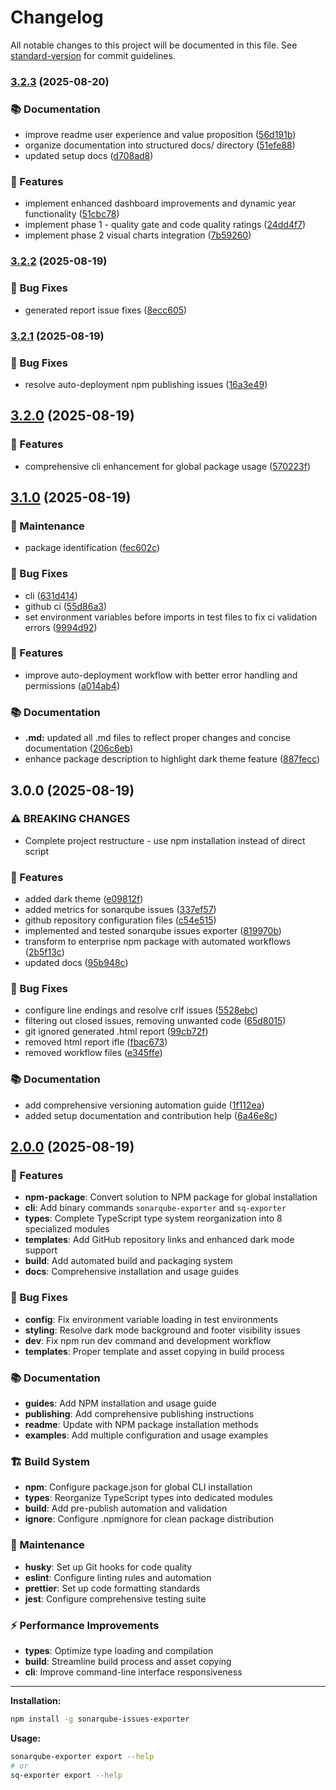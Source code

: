 # Changelog

All notable changes to this project will be documented in this file. See [standard-version](https://github.com/conventional-changelog/standard-version) for commit guidelines.

### [3.2.3](https://github.com/The-Lone-Druid/sonarqube-issues-exporter/compare/v3.2.2...v3.2.3) (2025-08-20)


### 📚 Documentation

* improve readme user experience and value proposition ([56d191b](https://github.com/The-Lone-Druid/sonarqube-issues-exporter/commit/56d191b8804e25317d2239b2217119a01843f829))
* organize documentation into structured docs/ directory ([51efe88](https://github.com/The-Lone-Druid/sonarqube-issues-exporter/commit/51efe885369d27c76caf33e6af00a97d3c44085c))
* updated setup docs ([d708ad8](https://github.com/The-Lone-Druid/sonarqube-issues-exporter/commit/d708ad87a9f2a81c7153b509b1d6e0e8bc102d15))


### 🚀 Features

* implement enhanced dashboard improvements and dynamic year functionality ([51cbc78](https://github.com/The-Lone-Druid/sonarqube-issues-exporter/commit/51cbc78f28d7a104920e1687c33886f4908bb836))
* implement phase 1 - quality gate and code quality ratings ([24dd4f7](https://github.com/The-Lone-Druid/sonarqube-issues-exporter/commit/24dd4f7d25597219de8b497c739a5874c4a35bca))
* implement phase 2 visual charts integration ([7b59260](https://github.com/The-Lone-Druid/sonarqube-issues-exporter/commit/7b592608533b6f2e932fae77a5086b2a8e04481c))

### [3.2.2](https://github.com/The-Lone-Druid/sonarqube-issues-exporter/compare/v3.2.1...v3.2.2) (2025-08-19)


### 🐛 Bug Fixes

* generated report issue fixes ([8ecc605](https://github.com/The-Lone-Druid/sonarqube-issues-exporter/commit/8ecc60576e09aff69b25de37885508992872d66b))

### [3.2.1](https://github.com/The-Lone-Druid/sonarqube-issues-exporter/compare/v3.2.0...v3.2.1) (2025-08-19)


### 🐛 Bug Fixes

* resolve auto-deployment npm publishing issues ([16a3e49](https://github.com/The-Lone-Druid/sonarqube-issues-exporter/commit/16a3e495ae4ac21f9e7cfcf6469caab08e8b5af6))

## [3.2.0](https://github.com/The-Lone-Druid/sonarqube-issues-exporter/compare/v3.1.0...v3.2.0) (2025-08-19)


### 🚀 Features

* comprehensive cli enhancement for global package usage ([570223f](https://github.com/The-Lone-Druid/sonarqube-issues-exporter/commit/570223fa8c6174b8a4ba27d42d03f032368e1893))

## [3.1.0](https://github.com/The-Lone-Druid/sonarqube-issues-exporter/compare/v3.0.0...v3.1.0) (2025-08-19)


### 🔧 Maintenance

* package identification ([fec602c](https://github.com/The-Lone-Druid/sonarqube-issues-exporter/commit/fec602c4bc91e057447884f76addd6ea85f878eb))


### 🐛 Bug Fixes

* cli ([631d414](https://github.com/The-Lone-Druid/sonarqube-issues-exporter/commit/631d4149f76e3c67ee73f717e6dcc4fad04acc69))
* github ci ([55d86a3](https://github.com/The-Lone-Druid/sonarqube-issues-exporter/commit/55d86a3f2008722bc487b862614b696bb657eb8a))
* set environment variables before imports in test files to fix ci validation errors ([9994d92](https://github.com/The-Lone-Druid/sonarqube-issues-exporter/commit/9994d92e477d651bf2c624a498948c7b5ee8b556))


### 🚀 Features

* improve auto-deployment workflow with better error handling and permissions ([a014ab4](https://github.com/The-Lone-Druid/sonarqube-issues-exporter/commit/a014ab46a0ad7aa4a08cb0b3ac496f7e4f11053f))


### 📚 Documentation

* **.md:** updated all .md files to reflect proper changes and concise documentation ([206c6eb](https://github.com/The-Lone-Druid/sonarqube-issues-exporter/commit/206c6eb1157887d86dc1b6e4336827660cbb38f6))
* enhance package description to highlight dark theme feature ([887fecc](https://github.com/The-Lone-Druid/sonarqube-issues-exporter/commit/887fecc10e2f12e5edb57700d091072a6b293a3b))

## 3.0.0 (2025-08-19)

### ⚠ BREAKING CHANGES

- Complete project restructure - use npm installation instead of direct script

### 🚀 Features

- added dark theme ([e09812f](https://github.com/The-Lone-Druid/sonarqube-issues-exporter/commit/e09812f8cf729fe84b640dae5291932ce52beed1))
- added metrics for sonarqube issues ([337ef57](https://github.com/The-Lone-Druid/sonarqube-issues-exporter/commit/337ef57f10697d466f112a6e810a90925a3353ff))
- github repository configuration files ([c54e515](https://github.com/The-Lone-Druid/sonarqube-issues-exporter/commit/c54e5156519b64a9914dd40b60a604de7a96b1cc))
- implemented and tested sonarqube issues exporter ([819970b](https://github.com/The-Lone-Druid/sonarqube-issues-exporter/commit/819970bb19f24451d29a330a6b827aceb4ccd045))
- transform to enterprise npm package with automated workflows ([2b5f13c](https://github.com/The-Lone-Druid/sonarqube-issues-exporter/commit/2b5f13ce1313171466c4e7fbe6f46d94106696f7))
- updated docs ([95b948c](https://github.com/The-Lone-Druid/sonarqube-issues-exporter/commit/95b948cf125e33f1e58cb5989b5d6e19ef55c416))

### 🐛 Bug Fixes

- configure line endings and resolve crlf issues ([5528ebc](https://github.com/The-Lone-Druid/sonarqube-issues-exporter/commit/5528ebca7a1e69c18ba6d144861d5f884fe2c8b1))
- filtering out closed issues, removing unwanted code ([65d8015](https://github.com/The-Lone-Druid/sonarqube-issues-exporter/commit/65d80154a324c9446902afe6b078609a25e25c71))
- git ignored generated .html report ([99cb72f](https://github.com/The-Lone-Druid/sonarqube-issues-exporter/commit/99cb72f2450191b8316b9371f29687b5b41e128d))
- removed html report ifle ([fbac673](https://github.com/The-Lone-Druid/sonarqube-issues-exporter/commit/fbac6730a1c43a02c566685c8f2aed0b6d2082d2))
- removed workflow files ([e345ffe](https://github.com/The-Lone-Druid/sonarqube-issues-exporter/commit/e345ffe457d328ed821834cc5c54ca3dfe87603b))

### 📚 Documentation

- add comprehensive versioning automation guide ([1f112ea](https://github.com/The-Lone-Druid/sonarqube-issues-exporter/commit/1f112ea86795a468b10a626edbe6f258cd28ddfe))
- added setup documentation and contribution help ([6a46e8c](https://github.com/The-Lone-Druid/sonarqube-issues-exporter/commit/6a46e8cb53e0593303ce2ed48b1e30eef1c40a03))

## [2.0.0](https://github.com/The-Lone-Druid/sonarqube-issues-exporter/releases/tag/v2.0.0) (2025-08-19)

### 🚀 Features

- **npm-package**: Convert solution to NPM package for global installation
- **cli**: Add binary commands `sonarqube-exporter` and `sq-exporter`
- **types**: Complete TypeScript type system reorganization into 8 specialized modules
- **templates**: Add GitHub repository links and enhanced dark mode support
- **build**: Add automated build and packaging system
- **docs**: Comprehensive installation and usage guides

### 🐛 Bug Fixes

- **config**: Fix environment variable loading in test environments
- **styling**: Resolve dark mode background and footer visibility issues
- **dev**: Fix npm run dev command and development workflow
- **templates**: Proper template and asset copying in build process

### 📚 Documentation

- **guides**: Add NPM installation and usage guide
- **publishing**: Add comprehensive publishing instructions
- **readme**: Update with NPM package installation methods
- **examples**: Add multiple configuration and usage examples

### 🏗️ Build System

- **npm**: Configure package.json for global CLI installation
- **types**: Reorganize TypeScript types into dedicated modules
- **build**: Add pre-publish automation and validation
- **ignore**: Configure .npmignore for clean package distribution

### 🔧 Maintenance

- **husky**: Set up Git hooks for code quality
- **eslint**: Configure linting rules and automation
- **prettier**: Set up code formatting standards
- **jest**: Configure comprehensive testing suite

### ⚡ Performance Improvements

- **types**: Optimize type loading and compilation
- **build**: Streamline build process and asset copying
- **cli**: Improve command-line interface responsiveness

---

**Installation:**

```bash
npm install -g sonarqube-issues-exporter
```

**Usage:**

```bash
sonarqube-exporter export --help
# or
sq-exporter export --help
```

